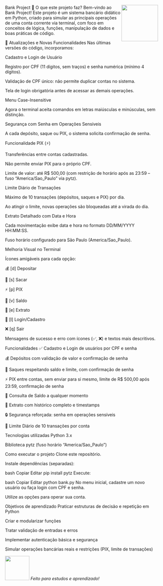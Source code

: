 Bank Project
<img src="https://img.icons8.com/color/96/000000/bank.png" align="right" width="120"/>
📝 O que este projeto faz?
Bem-vindo ao Bank Project!
Este projeto é um sistema bancário didático em Python, criado para simular as principais operações de uma conta corrente via terminal, com foco em conceitos de lógica, funções, manipulação de dados e boas práticas de código.

🔄 Atualizações e Novas Funcionalidades
Nas últimas versões do código, incorporamos:

Cadastro e Login de Usuário

Registro por CPF (11 dígitos, sem traços) e senha numérica (mínimo 4 dígitos).

Validação de CPF único: não permite duplicar contas no sistema.

Tela de login obrigatória antes de acessar as demais operações.

Menu Case-Insensitive

Agora o terminal aceita comandos em letras maiúsculas e minúsculas, sem distinção.

Segurança com Senha em Operações Sensíveis

A cada depósito, saque ou PIX, o sistema solicita confirmação de senha.

Funcionalidade PIX (⚡)

Transferências entre contas cadastradas.

Não permite enviar PIX para o próprio CPF.

Limite de valor: até R$ 500,00 (com restrição de horário após as 23:59 – fuso “America/Sao_Paulo” via pytz).

Limite Diário de Transações

Máximo de 10 transações (depósitos, saques e PIX) por dia.

Ao atingir o limite, novas operações são bloqueadas até a virada do dia.

Extrato Detalhado com Data e Hora

Cada movimentação exibe data e hora no formato DD/MM/YYYY HH:MM:SS.

Fuso horário configurado para São Paulo (America/Sao_Paulo).

Melhoria Visual no Terminal

Ícones amigáveis para cada opção:

💰 [d] Depositar

💸 [s] Sacar

⚡ [p] PIX

👀 [v] Saldo

📄 [e] Extrato

🔑 [l] Login/Cadastro

❌ [q] Sair

Mensagens de sucesso e erro com ícones (✅, ❌) e textos mais descritivos.

Funcionalidades
✅ Cadastro e Login de usuários por CPF e senha

💰 Depósitos com validação de valor e confirmação de senha

💸 Saques respeitando saldo e limite, com confirmação de senha

⚡ PIX entre contas, sem enviar para si mesmo, limite de R$ 500,00 após 23:59, confirmação de senha

👀 Consulta de Saldo a qualquer momento

📄 Extrato com histórico completo e timestamps

🔒 Segurança reforçada: senha em operações sensíveis

🚫 Limite Diário de 10 transações por conta

Tecnologias utilizadas
Python 3.x

Biblioteca pytz (fuso horário “America/Sao_Paulo”)

Como executar o projeto
Clone este repositório.

Instale dependências (separadas):

bash
Copiar
Editar
pip install pytz
Execute:

bash
Copiar
Editar
python bank.py
No menu inicial, cadastre um novo usuário ou faça login com CPF e senha.

Utilize as opções para operar sua conta.

Objetivos de aprendizado
Praticar estruturas de decisão e repetição em Python

Criar e modularizar funções

Tratar validação de entradas e erros

Implementar autenticação básica e segurança

Simular operações bancárias reais e restrições (PIX, limite de transações)

<img src="https://img.icons8.com/color/96/000000/money.png" width="80"/> *Feito para estudos e aprendizado!*